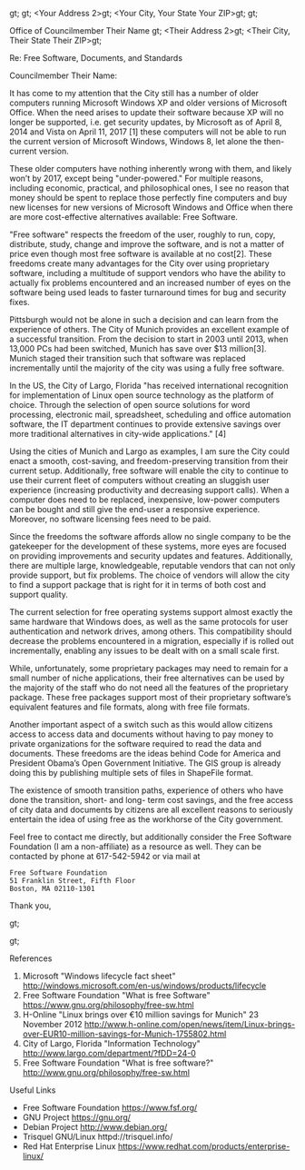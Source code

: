 <Your Name>gt;
<Your Address>gt;
<Your Address 2>gt;
<Your City, Your State Your ZIP>gt;
<Your Telephone Number>gt;

Office of Councilmember Their Name
<Their Address>gt;
<Their Address 2>gt;
<Their City, Their State Their ZIP>gt;

Re: Free Software, Documents, and Standards

Councilmember Their Name:

It has come to my attention that the City still has a number of older computers running Microsoft Windows XP and older versions of Microsoft Office. When the need arises to update their software because XP will no longer be supported, i.e. get security updates, by Microsoft as of April 8, 2014 and Vista on April 11, 2017 [1] these computers will not be able to run the current version of Microsoft Windows, Windows 8, let alone the then-current version.

These older computers have nothing inherently wrong with them, and likely won’t by 2017, except being "under-powered." For multiple reasons, including economic, practical, and philosophical ones, I see no reason that money should be spent to replace those perfectly fine computers and buy new licenses for new versions of Microsoft Windows and Office when there are more cost-effective alternatives available: Free Software.

"Free software" respects the freedom of the user, roughly to run, copy, distribute, study, change and improve the software, and is not a matter of price even though most free software is available at no cost[2]. These freedoms create many advantages for the City over using proprietary software, including a multitude of support vendors who have the ability to actually fix problems encountered and an increased number of eyes on the software being used leads to faster turnaround times for bug and security fixes.

Pittsburgh would not be alone in such a decision and can learn from the experience of others. The City of Munich provides an excellent example of a successful transition. From the decision to start in 2003 until 2013, when 13,000 PCs had been switched, Munich has save over $13 million[3]. Munich staged their transition such that software was replaced incrementally until the majority of the city was using a fully free software.

In the US, the City of Largo, Florida "has received international recognition for implementation of Linux open source technology as the platform of choice. Through the selection of open source solutions for word processing, electronic mail, spreadsheet, scheduling and office automation software, the IT department continues to provide extensive savings over more traditional alternatives in city-wide applications." [4]

Using the cities of Munich and Largo as examples, I am sure the City could enact a smooth, cost-saving, and freedom-preserving transition from their current setup. Additionally, free software will enable the city to continue to use their current fleet of computers without creating an sluggish user experience (increasing productivity and decreasing support calls). When a computer does need to be replaced, inexpensive, low-power computers can be bought and still give the end-user a responsive experience. Moreover, no software licensing fees need to be paid.

Since the freedoms the software affords allow no single company to be the gatekeeper for the development of these systems, more eyes are focused on providing improvements and security updates and features. Additionally, there are multiple large, knowledgeable, reputable vendors that can not only provide support, but fix problems. The choice of vendors will allow the city to find a support package that is right for it in terms of both cost and support quality.

The current selection for free operating systems support almost exactly the same hardware that Windows does, as well as the same protocols for user authentication and network drives, among others. This compatibility should decrease the problems encountered in a migration, especially if is rolled out incrementally, enabling any issues to be dealt with on a small scale first.

While, unfortunately, some proprietary packages may need to remain for a small number of niche applications, their free alternatives can be used by the majority of the staff who do not need all the features of the proprietary package. These free packages support most of their proprietary software’s equivalent features and file formats, along with free file formats.

Another important aspect of a switch such as this would allow citizens access to access data and documents without having to pay money to private organizations for the software required to read the data and documents. These freedoms are the ideas behind Code for America and President Obama’s Open Government Initiative. The GIS group is already doing this by publishing multiple sets of files in ShapeFile format.

The existence of smooth transition paths, experience of others who have done the transition, short- and long- term cost savings, and the free access of city data and documents by citizens are all excellent reasons to seriously entertain the idea of using free as the workhorse of the City government.

Feel free to contact me directly, but additionally consider the Free Software Foundation (I am a non-affiliate) as a resource as well. They can be contacted by phone at 617-542-5942 or via mail at

    Free Software Foundation
    51 Franklin Street, Fifth Floor
    Boston, MA 02110-1301

Thank you,

<Your Signature>gt;

<Your Name>gt;


References

1. Microsoft "Windows lifecycle fact sheet" http://windows.microsoft.com/en-us/windows/products/lifecycle
1. Free Software Foundation "What is free Software" https://www.gnu.org/philosophy/free-sw.html
1. H-Online "Linux brings over €10 million savings for Munich" 23 November 2012 http://www.h-online.com/open/news/item/Linux-brings-over-EUR10-million-savings-for-Munich-1755802.html
1. City of Largo, Florida "Information Technology" http://www.largo.com/department/?fDD=24-0
1. Free Software Foundation "What is free software?" http://www.gnu.org/philosophy/free-sw.html


Useful Links

* Free Software Foundation https://www.fsf.org/
* GNU Project https://gnu.org/
* Debian Project http://www.debian.org/
* Trisquel GNU/Linux httpd://trisquel.info/
* Red Hat Enterprise Linux https://www.redhat.com/products/enterprise-linux/

